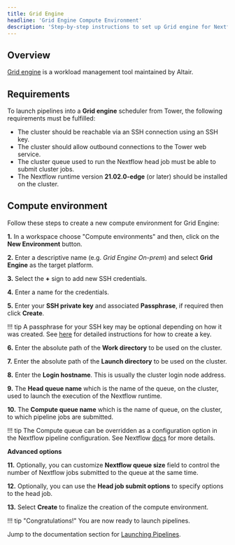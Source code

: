 ```yaml
---
title: Grid Engine
headline: 'Grid Engine Compute Environment'
description: 'Step-by-step instructions to set up Grid engine for Nextflow Tower.'
---
```

## Overview

[Grid engine](https://www.univa.com/products/univa-grid-engine.php) is a workload management tool maintained by Altair.

## Requirements

To launch pipelines into a **Grid engine** scheduler from Tower, the following requirements must be fulfilled:

* The cluster should be reachable via an SSH connection using an SSH key.
* The cluster should allow outbound connections to the Tower web service.
* The cluster queue used to run the Nextflow head job must be able to submit cluster jobs.
* The Nextflow runtime version **21.02.0-edge** (or later) should be installed on the cluster.


## Compute environment

Follow these steps to create a new compute environment for Grid Engine:

**1.** In a workspace choose "Compute environments" and then, click on the **New Environment** button.

**2.** Enter a descriptive name (e.g. *Grid Engine On-prem*) and select **Grid Engine** as the target platform.

**3.** Select the **+** sign to add new SSH credentials.

**4.** Enter a name for the credentials.

**5.** Enter your **SSH private key** and associated **Passphrase**, if required then click **Create**.

!!! tip 
    A passphrase for your SSH key may be optional depending on how it was created. See [here](https://docs.github.com/en/free-pro-team@latest/github/authenticating-to-github/generating-a-new-ssh-key-and-adding-it-to-the-ssh-agent) for detailed instructions for how to create a key.

**6.** Enter the absolute path of the **Work directory** to be used on the cluster.

**7.** Enter the absolute path of the **Launch directory** to be used on the cluster.

**8.** Enter the **Login hostname**. This is usually the cluster login node address.

**9.** The **Head queue name** which is the name of the queue, on the cluster, used to launch the execution of the Nextflow runtime.

**10.** The **Compute queue name** which is the name of queue, on the cluster, to which pipeline jobs are submitted.

!!! tip 
    The Compute queue can be overridden as a configuration option in the Nextflow pipeline configuration. See Nextflow [docs](https://www.nextflow.io/docs/latest/process.html#queue) for more details.

**Advanced options**

**11.** Optionally, you can customize **Nextflow queue size** field to control the number of Nextflow jobs submitted to the queue at the same time.

**12.** Optionally, you can use the **Head job submit options** to  specify options to the head job.

**13.** Select **Create** to finalize the creation of the compute environment.

!!! tip "Congratulations!" 
    You are now ready to launch pipelines.

Jump to the documentation section for [Launching Pipelines](../../launch/overview/).

